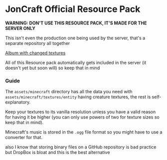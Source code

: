 # JonCraft Official Resource Pack

**WARNING: DON'T USE THIS RESOURCE PACK, IT'S MADE FOR THE SERVER ONLY**

This isn't even the production one being used by the server, that's a separate repository all together

[Album with changed textures](http://imgur.com/a/pfXaE)

All of this Resource pack automatically gets included in the server (it doesn't yet but soon will) so keep that in mind

### Guide

The `assets/minecraft` directory has all the data you need with `assets/minecraft/textures/entity` having creature textures, the rest is self-explanatory.

Keep your textures to its vanilla resolution unless you have a valid reason for having it be higher (you can only use powers of two for texture sizes so keep that in mind).

Minecraft's music is stored in the `.ogg` file format so you might have to use a converter for that.

also I know that storing binary files on a GitHub repository is bad practice but DropBox is bloat and this is the best alternative
